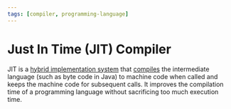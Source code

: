 ```yaml
---
tags: [compiler, programming-language]
---
```


# Just In Time (JIT) Compiler

JIT is a [hybrid implementation system](202302152122.md) that
[compiles](202302152015.md) the intermediate language (such as byte code in
Java) to machine code when called and keeps the machine code for subsequent
calls. It improves the compilation time of a programming language without
sacrificing too much execution time.
